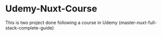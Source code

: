 # Udemy-Nuxt-Course
This is two project done following a course in Udemy (master-nuxt-full-stack-complete-guide)
